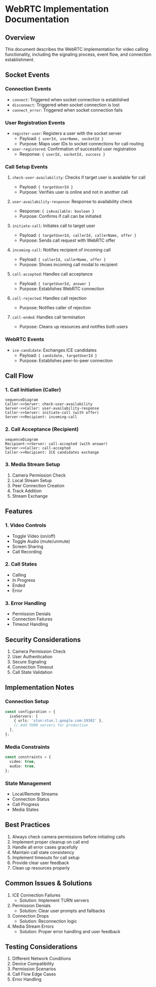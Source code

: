 # WebRTC Implementation Documentation

## Overview

This document describes the WebRTC implementation for video calling functionality, including the signaling process, event flow, and connection establishment.

## Socket Events

### Connection Events

- `connect`: Triggered when socket connection is established
- `disconnect`: Triggered when socket connection is lost
- `connect_error`: Triggered when socket connection fails

### User Registration Events

- `register-user`: Registers a user with the socket server
  - Payload: `{ userId, userName, socketId }`
  - Purpose: Maps user IDs to socket connections for call routing
- `user-registered`: Confirmation of successful user registration
  - Response: `{ userId, socketId, success }`

### Call Setup Events

1. `check-user-availability`: Checks if target user is available for call

   - Payload: `{ targetUserId }`
   - Purpose: Verifies user is online and not in another call

2. `user-availability-response`: Response to availability check

   - Response: `{ isAvailable: boolean }`
   - Purpose: Confirms if call can be initiated

3. `initiate-call`: Initiates call to target user

   - Payload: `{ targetUserId, callerId, callerName, offer }`
   - Purpose: Sends call request with WebRTC offer

4. `incoming-call`: Notifies recipient of incoming call

   - Payload: `{ callerId, callerName, offer }`
   - Purpose: Shows incoming call modal to recipient

5. `call-accepted`: Handles call acceptance

   - Payload: `{ targetUserId, answer }`
   - Purpose: Establishes WebRTC connection

6. `call-rejected`: Handles call rejection

   - Purpose: Notifies caller of rejection

7. `call-ended`: Handles call termination
   - Purpose: Cleans up resources and notifies both users

### WebRTC Events

- `ice-candidate`: Exchanges ICE candidates
  - Payload: `{ candidate, targetUserId }`
  - Purpose: Establishes peer-to-peer connection

## Call Flow

### 1. Call Initiation (Caller)

```mermaid
sequenceDiagram
Caller->>Server: check-user-availability
Server->>Caller: user-availability-response
Caller->>Server: initiate-call (with offer)
Server->>Recipient: incoming-call
```

### 2. Call Acceptance (Recipient)

```mermaid
sequenceDiagram
Recipient->>Server: call-accepted (with answer)
Server->>Caller: call-accepted
Caller->>Recipient: ICE candidates exchange
```

### 3. Media Stream Setup

1. Camera Permission Check
2. Local Stream Setup
3. Peer Connection Creation
4. Track Addition
5. Stream Exchange

## Features

### 1. Video Controls

- Toggle Video (on/off)
- Toggle Audio (mute/unmute)
- Screen Sharing
- Call Recording

### 2. Call States

- Calling
- In Progress
- Ended
- Error

### 3. Error Handling

- Permission Denials
- Connection Failures
- Timeout Handling

## Security Considerations

1. Camera Permission Check
2. User Authentication
3. Secure Signaling
4. Connection Timeout
5. Call State Validation

## Implementation Notes

### Connection Setup

```typescript
const configuration = {
  iceServers: [
    { urls: 'stun:stun.l.google.com:19302' },
    // Add TURN servers for production
  ],
};
```

### Media Constraints

```typescript
const constraints = {
  video: true,
  audio: true,
};
```

### State Management

- Local/Remote Streams
- Connection Status
- Call Progress
- Media States

## Best Practices

1. Always check camera permissions before initiating calls
2. Implement proper cleanup on call end
3. Handle all error cases gracefully
4. Maintain call state consistency
5. Implement timeouts for call setup
6. Provide clear user feedback
7. Clean up resources properly

## Common Issues & Solutions

1. ICE Connection Failures
   - Solution: Implement TURN servers
2. Permission Denials
   - Solution: Clear user prompts and fallbacks
3. Connection Drops
   - Solution: Reconnection logic
4. Media Stream Errors
   - Solution: Proper error handling and user feedback

## Testing Considerations

1. Different Network Conditions
2. Device Compatibility
3. Permission Scenarios
4. Call Flow Edge Cases
5. Error Handling
